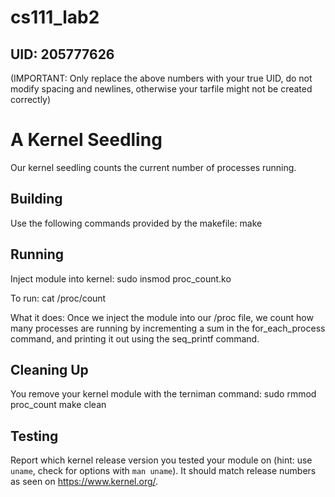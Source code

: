 # cs111_lab2

## UID: 205777626

(IMPORTANT: Only replace the above numbers with your true UID, do not modify spacing and newlines, otherwise your tarfile might not be created correctly)

# A Kernel Seedling

Our kernel seedling counts the current number of processes running.

## Building

Use the following commands provided by the makefile:
make

## Running

Inject module into kernel:
sudo insmod proc_count.ko

To run:
cat /proc/count

What it does:
Once we inject the module into our /proc file, we count how many processes are running by incrementing a sum in the for_each_process command, and printing it out using the seq_printf command.

## Cleaning Up

You remove your kernel module with the terniman command:
sudo rmmod proc_count
make clean

## Testing

Report which kernel release version you tested your module on
(hint: use `uname`, check for options with `man uname`).
It should match release numbers as seen on <https://www.kernel.org/>.
